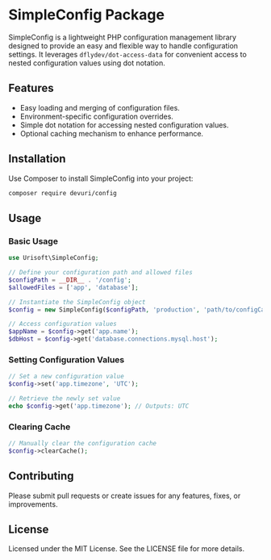 # SimpleConfig Package

SimpleConfig is a lightweight PHP configuration management library designed to provide an easy and flexible way to handle configuration settings. It leverages `dflydev/dot-access-data` for convenient access to nested configuration values using dot notation.

## Features

- Easy loading and merging of configuration files.
- Environment-specific configuration overrides.
- Simple dot notation for accessing nested configuration values.
- Optional caching mechanism to enhance performance.

## Installation

Use Composer to install SimpleConfig into your project:

```bash
composer require devuri/config
```

## Usage

### Basic Usage

```php
use Urisoft\SimpleConfig;

// Define your configuration path and allowed files
$configPath = __DIR__ . '/config';
$allowedFiles = ['app', 'database'];

// Instantiate the SimpleConfig object
$config = new SimpleConfig($configPath, 'production', 'path/to/configCache.php', $allowedFiles);

// Access configuration values
$appName = $config->get('app.name');
$dbHost = $config->get('database.connections.mysql.host');
```

### Setting Configuration Values

```php
// Set a new configuration value
$config->set('app.timezone', 'UTC');

// Retrieve the newly set value
echo $config->get('app.timezone'); // Outputs: UTC
```

### Clearing Cache

```php
// Manually clear the configuration cache
$config->clearCache();
```

## Contributing

Please submit pull requests or create issues for any features, fixes, or improvements.

## License

Licensed under the MIT License. See the LICENSE file for more details.
